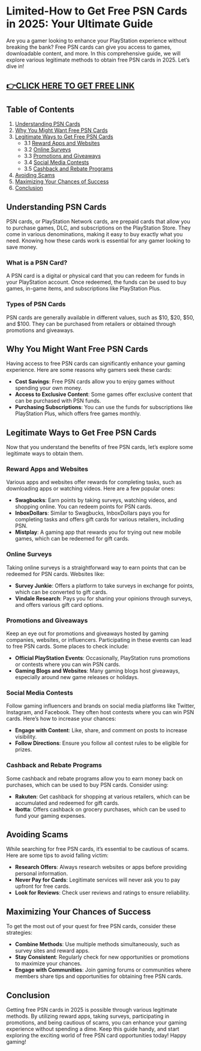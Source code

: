 # Limited-How to Get Free PSN Cards in 2025: Your Ultimate Guide

Are you a gamer looking to enhance your PlayStation experience without breaking the bank? Free PSN cards can give you access to games, downloadable content, and more. In this comprehensive guide, we will explore various legitimate methods to obtain free PSN cards in 2025. Let’s dive in!

[👉CLICK HERE TO GET FREE LINK ](https://ebdsolutionx.com/alloffer/)
-

## Table of Contents

1. [Understanding PSN Cards](#understanding-psn-cards)
2. [Why You Might Want Free PSN Cards](#why-you-might-want-free-psn-cards)
3. [Legitimate Ways to Get Free PSN Cards](#legitimate-ways-to-get-free-psn-cards)
   - 3.1 [Reward Apps and Websites](#reward-apps-and-websites)
   - 3.2 [Online Surveys](#online-surveys)
   - 3.3 [Promotions and Giveaways](#promotions-and-giveaways)
   - 3.4 [Social Media Contests](#social-media-contests)
   - 3.5 [Cashback and Rebate Programs](#cashback-and-rebate-programs)
4. [Avoiding Scams](#avoiding-scams)
5. [Maximizing Your Chances of Success](#maximizing-your-chances-of-success)
6. [Conclusion](#conclusion)

## Understanding PSN Cards

PSN cards, or PlayStation Network cards, are prepaid cards that allow you to purchase games, DLC, and subscriptions on the PlayStation Store. They come in various denominations, making it easy to buy exactly what you need. Knowing how these cards work is essential for any gamer looking to save money.

### What is a PSN Card?

A PSN card is a digital or physical card that you can redeem for funds in your PlayStation account. Once redeemed, the funds can be used to buy games, in-game items, and subscriptions like PlayStation Plus.

### Types of PSN Cards

PSN cards are generally available in different values, such as $10, $20, $50, and $100. They can be purchased from retailers or obtained through promotions and giveaways.

## Why You Might Want Free PSN Cards

Having access to free PSN cards can significantly enhance your gaming experience. Here are some reasons why gamers seek these cards:

- **Cost Savings**: Free PSN cards allow you to enjoy games without spending your own money.
- **Access to Exclusive Content**: Some games offer exclusive content that can be purchased with PSN funds.
- **Purchasing Subscriptions**: You can use the funds for subscriptions like PlayStation Plus, which offers free games monthly.

## Legitimate Ways to Get Free PSN Cards

Now that you understand the benefits of free PSN cards, let’s explore some legitimate ways to obtain them.

### Reward Apps and Websites

Various apps and websites offer rewards for completing tasks, such as downloading apps or watching videos. Here are a few popular ones:

- **Swagbucks**: Earn points by taking surveys, watching videos, and shopping online. You can redeem points for PSN cards.
- **InboxDollars**: Similar to Swagbucks, InboxDollars pays you for completing tasks and offers gift cards for various retailers, including PSN.
- **Mistplay**: A gaming app that rewards you for trying out new mobile games, which can be redeemed for gift cards.

### Online Surveys

Taking online surveys is a straightforward way to earn points that can be redeemed for PSN cards. Websites like:

- **Survey Junkie**: Offers a platform to take surveys in exchange for points, which can be converted to gift cards.
- **Vindale Research**: Pays you for sharing your opinions through surveys, and offers various gift card options.

### Promotions and Giveaways

Keep an eye out for promotions and giveaways hosted by gaming companies, websites, or influencers. Participating in these events can lead to free PSN cards. Some places to check include:

- **Official PlayStation Events**: Occasionally, PlayStation runs promotions or contests where you can win PSN cards.
- **Gaming Blogs and Websites**: Many gaming blogs host giveaways, especially around new game releases or holidays.

### Social Media Contests

Follow gaming influencers and brands on social media platforms like Twitter, Instagram, and Facebook. They often host contests where you can win PSN cards. Here’s how to increase your chances:

- **Engage with Content**: Like, share, and comment on posts to increase visibility.
- **Follow Directions**: Ensure you follow all contest rules to be eligible for prizes.

### Cashback and Rebate Programs

Some cashback and rebate programs allow you to earn money back on purchases, which can be used to buy PSN cards. Consider using:

- **Rakuten**: Get cashback for shopping at various retailers, which can be accumulated and redeemed for gift cards.
- **Ibotta**: Offers cashback on grocery purchases, which can be used to fund your gaming expenses.

## Avoiding Scams

While searching for free PSN cards, it’s essential to be cautious of scams. Here are some tips to avoid falling victim:

- **Research Offers**: Always research websites or apps before providing personal information.
- **Never Pay for Cards**: Legitimate services will never ask you to pay upfront for free cards.
- **Look for Reviews**: Check user reviews and ratings to ensure reliability.

## Maximizing Your Chances of Success

To get the most out of your quest for free PSN cards, consider these strategies:

- **Combine Methods**: Use multiple methods simultaneously, such as survey sites and reward apps.
- **Stay Consistent**: Regularly check for new opportunities or promotions to maximize your chances.
- **Engage with Communities**: Join gaming forums or communities where members share tips and opportunities for obtaining free PSN cards.

## Conclusion

Getting free PSN cards in 2025 is possible through various legitimate methods. By utilizing reward apps, taking surveys, participating in promotions, and being cautious of scams, you can enhance your gaming experience without spending a dime. Keep this guide handy, and start exploring the exciting world of free PSN card opportunities today! Happy gaming!
